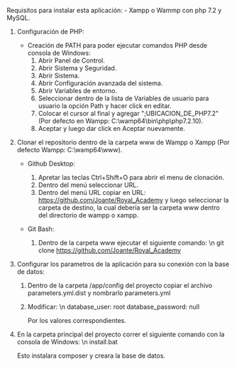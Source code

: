 Requisitos para instalar esta aplicación:
	- Xampp o Wammp con php 7.2 y MySQL.

 1) Configuración de PHP:
 	- Creación de PATH para poder ejecutar comandos PHP desde consola de Windows:
 		1) Abrir Panel de Control.
 		2) Abrir Sistema y Seguridad.
 		3) Abrir Sistema.
 		4) Abrir Configuración avanzada del sistema.
 		5) Abrir Variables de entorno.
 		6) Seleccionar dentro de la lista de Variables de usuario para usuario la opción Path y hacer click en editar.
 		7) Colocar el cursor al final y agregar ";UBICACION_DE_PHP7.2" (Por defecto en Wampp: C:\wamp64\bin\php\php7.2.10).
 		8) Aceptar y luego dar click en Aceptar nuevamente.

 2) Clonar el repositorio dentro de la carpeta www de Wampp o Xampp (Por defecto Wampp: C:\\wamp64\www\).
 	- Github Desktop:
 		1) Apretar las teclas Ctrl+Shift+O para abrir el menu de clonación.
 		2) Dentro del menú seleccionar URL.
 		3) Dentro del menú URL copiar en URL: https://github.com/Joante/Royal_Academy y luego seleccionar la carpeta de destino, la cual debería ser la carpeta www dentro del directorio de wampp o xampp.

 	- Git Bash: 
 		1) Dentro de la carpeta www ejecutar el siguiente comando: \n
 			git clone https://github.com/Joante/Royal_Academy

 3) Configurar los parametros de la aplicación para su conexión con la base de datos:
 	1) Dentro de la carpeta /app/config del proyecto copiar el archivo parameters.yml.dist y nombrarlo parameters.yml
 	2) Modificar: \n
 		database_user: root
    	database_password: null

    	Por los valores correspondientes.

 4) En la carpeta principal del proyecto correr el siguiente comando con la consola de Windows: \n
 	install.bat

 	Esto instalara composer y creara la base de datos.